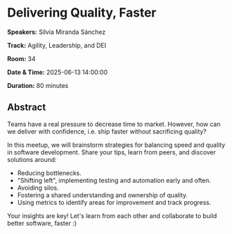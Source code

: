 # Delivering Quality, Faster

**Speakers:** Sílvia Miranda Sánchez
                    
**Track:** Agility, Leadership, and DEI
                    
**Room:** 34
                    
**Date & Time:** 2025-06-13 14:00:00
                    
**Duration:** 80 minutes
                    
## Abstract
                    
Teams have a real pressure to decrease time to market. However, how can we deliver with confidence, i.e. ship faster without sacrificing quality?

In this meetup, we will brainstorm strategies for balancing speed and quality in software development. Share your tips, learn from peers, and discover solutions around:

- Reducing bottlenecks.
- "Shifting left", implementing testing and automation early and often.
- Avoiding silos.
- Fostering a shared understanding and ownership of quality.
- Using metrics to identify areas for improvement and track progress.

Your insights are key! Let's learn from each other and collaborate to build better software, faster :)
